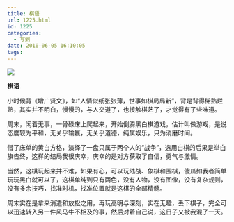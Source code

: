 ```yaml
---
title: 棋语
url: 1225.html
id: 1225
categories:
  - 写到
date: 2010-06-05 16:10:05
tags:
---
```


![](http://photo.guolaijie.com/rooufer/attachments/month_1006/q2010610161022.jpg)  
  

**棋语**

  
小时候背《增广贤文》，如“人情似纸张张薄，世事如棋局局新”，背是背得稀熟烂熟，其实并不明白，慢慢的，与人交道了，也接触棋艺了，才觉得有了些味道。  
  
周末，闲着无事，一骨碌床上爬起来，开始倒腾黑白棋游戏，估计叫做游戏，是说态度较为平和，无关乎输赢，无关乎道德，纯属娱乐，只为消磨时间。  
  
借了床单的黄白方格，演绎了一盘只属于两个人的“战争”，选用白棋的后果是举白旗告终，这样的结局我很庆幸，庆幸的是对方获取了自信，勇气与激情。  
  
当然，这棋玩起来并不难，如果有心，可以玩陆战、象棋和围棋，傻瓜如我者简单玩玩黑白就可以了，这棋单纯到只有两色，没有人物，没有图像，没有复杂规则，没有多余技巧，找准时机，找准位置就是这棋的全部精髓。  
  
周末实在是拿来消遣和放松之用，再玩高明与深刻，实在无趣，丢下棋子，完全可以迅速转入另一件风马牛不相及的事，然后对着自己说，这日子又被我混了一天。
